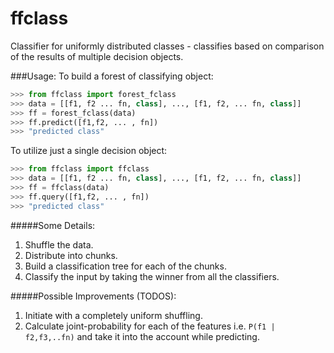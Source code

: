 ffclass
=======

Classifier for uniformly distributed classes - classifies based on comparison of the results of multiple decision objects.

###Usage:
To build a forest of classifying object:
```python
>>> from ffclass import forest_fclass
>>> data = [[f1, f2 ... fn, class], ..., [f1, f2, ... fn, class]]
>>> ff = forest_fclass(data)
>>> ff.predict([f1,f2, ... , fn])
>>> "predicted class"
```
To utilize just a single decision object:
```python
>>> from ffclass import ffclass
>>> data = [[f1, f2 ... fn, class], ..., [f1, f2, ... fn, class]]
>>> ff = ffclass(data)
>>> ff.query([f1,f2, ... , fn])
>>> "predicted class"
```
#####Some Details:
1. Shuffle the data.
2. Distribute into chunks.
3. Build a classification tree for each of the chunks.
4. Classify the input by taking the winner from all the classifiers.

#####Possible Improvements (TODOS):
1. Initiate with a completely uniform shuffling.
2. Calculate joint-probability for each of the features i.e. `P(f1 | f2,f3,..fn)` and take it into the account while predicting.

